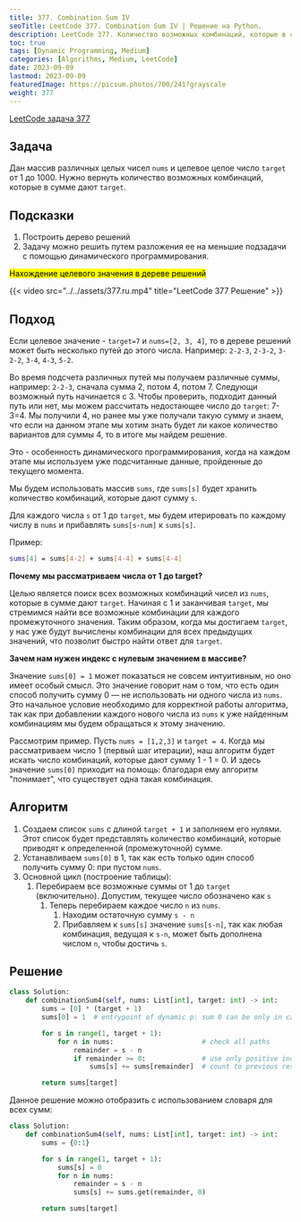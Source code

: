 ```yaml
---
title: 377. Combination Sum IV
seoTitle: LeetCode 377. Combination Sum IV | Решение на Python.
description: LeetCode 377. Количество возможных комбинаций, которые в сумме дают заданное число. Разбор задачи.
toc: true
tags: [Dynamic Programming, Medium]
categories: [Algorithms, Medium, LeetCode]
date: 2023-09-09
lastmod: 2023-09-09
featuredImage: https://picsum.photos/700/241?grayscale
weight: 377
---
```


[LeetCode задача 377](<https://leetcode.com/problems/combination-sum-iv/>)

## Задача

Дан массив различных целых чисел `nums` и целевое целое число `target` от 1 до 1000. Нужно вернуть количество возможных комбинаций, которые в сумме дают `target`.

## Подсказки

1. Построить дерево решений
2. Задачу можно решить путем разложения ее на меньшие подзадачи с помощью динамического программирования.

<mark>Нахождение целевого значения в дереве решений</mark>

{{< video src="../../assets/377.ru.mp4" title="LeetCode 377 Решение" >}}

## Подход

Если целевое значение - `target=7` и `nums=[2, 3, 4]`, то в дереве решений может быть несколько путей до этого числа. Например: `2-2-3`, `2-3-2`, `3-2-2`, `3-4`, `4-3`, `5-2`.

Во время подсчета различных путей мы получаем различные суммы, например: `2-2-3`, сначала сумма 2, потом 4, потом 7.
Следующи возможный путь начинается с 3. Чтобы проверить, подходит данный путь или нет, мы можем рассчитать недостающее число до `target`: 7-3=4. Мы получили 4, но ранее мы уже получали такую сумму и знаем, что если на данном этапе мы хотим знать будет ли какое количество вариантов для суммы 4, то в итоге мы найдем решение.

Это - особенность динамического программирования, когда на каждом этапе мы используем уже подсчитанные данные, пройденные до текущего момента.

Мы будем использовать массив `sums`, где `sums[s]` будет хранить количество комбинаций, которые дают сумму `s`.

Для каждого числа `s` от 1 до `target`, мы будем итерировать по каждому числу в `nums` и прибавлять `sums[s-num]` к `sums[s]`.

Пример:

```sh
sums[4] = sums[4-2] + sums[4-4] + sums[4-4]
```

**Почему мы рассматриваем числа от 1 до target?**

Целью является поиск всех возможных комбинаций чисел из `nums`, которые в сумме дают `target`. Начиная с 1 и заканчивая `target`, мы стремимся найти все возможные комбинации для каждого промежуточного значения. Таким образом, когда мы достигаем `target`, у нас уже будут вычислены комбинации для всех предыдущих значений, что позволит быстро найти ответ для `target`.

**Зачем нам нужен индекс с нулевым значением в массиве?**

Значение `sums[0] = 1` может показаться не совсем интуитивным, но оно имеет особый смысл. Это значение говорит нам о том, что есть один способ получить сумму 0 — не использовать ни одного числа из `nums`. Это начальное условие необходимо для корректной работы алгоритма, так как при добавлении каждого нового числа из `nums` к уже найденным комбинациям мы будем обращаться к этому значению.

Рассмотрим пример. Пусть `nums = [1,2,3]` и `target = 4`. Когда мы рассматриваем число 1 (первый шаг итерации), наш алгоритм будет искать число комбинаций, которые дают сумму 1 - 1 = 0. И здесь значение `sums[0]` приходит на помощь: благодаря ему алгоритм "понимает", что существует одна такая комбинация.

## Алгоритм

1. Создаем список `sums` с длиной `target + 1` и заполняем его нулями. Этот список будет представлять количество комбинаций, которые приводят к определенной (промежуточной) сумме.
2. Устанавливаем `sums[0]` в 1, так как есть только один способ получить сумму 0: при пустом `nums`.
3. Основной цикл (построение таблицы):
   1. Перебираем все возможные суммы от 1 до `target` (включительно). Допустим, текущее число обозначено как `s`
      1. Теперь перебираем каждое число `n` из `nums`.
         1. Находим остаточную сумму `s - n`
         2. Прибавляем к `sums[s]` значение `sums[s-n]`, так как любая комбинация, ведущая к `s-n`, может быть дополнена числом `n`, чтобы достичь `s`.

## Решение

```python
class Solution:
    def combinationSum4(self, nums: List[int], target: int) -> int:
        sums = [0] * (target + 1)
        sums[0] = 1  # entrypoint of dynamic p: sum 0 can be only in case if nums is empty

        for s in range(1, target + 1):
            for n in nums:                      # check all paths
                remainder = s - n              
                if remainder >= 0:              # use only positive indexes (sums)
                    sums[s] += sums[remainder]  # count to previous results

        return sums[target]
```

Данное решение можно отобразить с использованием словаря для всех сумм:

```python
class Solution:
    def combinationSum4(self, nums: List[int], target: int) -> int:
        sums = {0:1}

        for s in range(1, target + 1):
            sums[s] = 0
            for n in nums:                      
                remainder = s - n              
                sums[s] += sums.get(remainder, 0)

        return sums[target]
```
